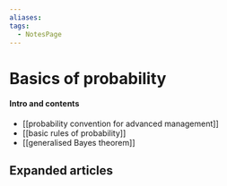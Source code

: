 ```yaml
---
aliases: 
tags:
  - NotesPage
---
```


# Basics of probability

#### Intro and contents
- [[probability convention for advanced management]]
- [[basic rules of probability]]
- [[generalised Bayes theorem]]

## Expanded articles
